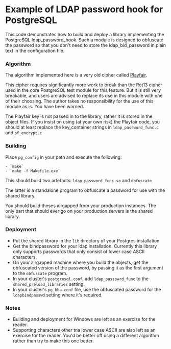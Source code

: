 
Example of LDAP password hook for PostgreSQL
============================================

This code demonstrates how to build and deploy a library implementing
the PostgreSQL ldap_password_hook. Such a module is designed to
obfuscate the password so that you don't need to store the
ldap_bid_password in plain text in the configuration file.

### Algorithm

Tha algorithm implemented here is a very old cipher called 
[Playfair](https://en.wikipedia.org/wiki/Playfair_cipher).

This cipher requires significantly more work to break than the Rot13
cipher used in the core PostgreSQL test module for this feature. But
it is still very breakable, and users are advised to replace its use
in this module with one of their choosing. The author takes no
responsibility for the use of this module as is. You have been warned.

The Playfair key is not passed in to the library, rather it is stored
in the object files. If you insist on using (at your own risk) the
Playfair code, you should at least replace the key_container strings
in `ldap_password_func.c` and `pf_encrypt.c`

### Building

Place `pg_config` in your path and execute the following:

    - `make`
	- `make -f Makefile.exe`
	
This should build two artefacts: `ldap_password_func.so` and
`obfuscate`

The latter is a standalone program to obfuscate a password for use
with the shared library.

You should build theses airgapped from your production instances. The
only part that should ever go on your production servers is the shared
library.

### Deployment

- Put the shared library in the `lib` directory of your Postgres
  installation
- Get the bindpassword for your ldap installation. Currently this
  library only supports passwords that only consist of lower case
  ASCII characters.
- On your airgapped machine where you build the objects, get the
  obfuscated version of the password, by passing it as the first
  argument to the `obfuscate` program.
- In your cluster's `postgresql.conf`, add `ldap_passowrd_func` to the
  `shared_preload_libraries` setting.
- In your cluster's `pg_hba.conf` file, use the obfuscated password
  for the `ldapbindpasswd` setting where it's required.
  
### Notes

- Building and deployment for Windows are left as an exercise for the
  reader.
- Supporting characters other tna lower case ASCII are also left as an
  exercise for the reader. You'd be better off using a different
  algorithm rather than try to make this one better.
  





